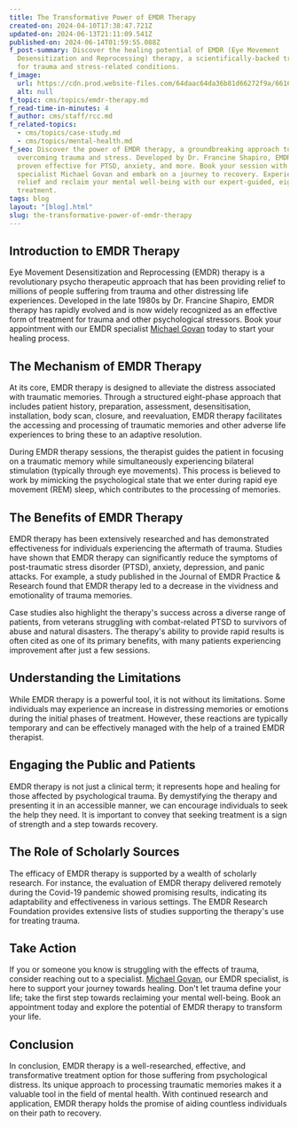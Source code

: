 ```yaml
---
title: The Transformative Power of EMDR Therapy
created-on: 2024-04-10T17:38:47.721Z
updated-on: 2024-06-13T21:11:09.541Z
published-on: 2024-06-14T01:59:55.088Z
f_post-summary: Discover the healing potential of EMDR (Eye Movement
  Desensitization and Reprocessing) therapy, a scientifically-backed treatment
  for trauma and stress-related conditions.‍
f_image:
  url: https://cdn.prod.website-files.com/64daac64da36b81d66272f9a/6616d3ac7e8dababbc3139b5_78dd1a70-47eb-4b76-b71f-ce79b0af2522.jpg
  alt: null
f_topic: cms/topics/emdr-therapy.md
f_read-time-in-minutes: 4
f_author: cms/staff/rcc.md
f_related-topics:
  - cms/topics/case-study.md
  - cms/topics/mental-health.md
f_seo: Discover the power of EMDR therapy, a groundbreaking approach to
  overcoming trauma and stress. Developed by Dr. Francine Shapiro, EMDR has
  proven effective for PTSD, anxiety, and more. Book your session with
  specialist Michael Govan and embark on a journey to recovery. Experience rapid
  relief and reclaim your mental well-being with our expert-guided, eight-phase
  treatment.
tags: blog
layout: "[blog].html"
slug: the-transformative-power-of-emdr-therapy
---
```


**Introduction to EMDR Therapy**
--------------------------------

Eye Movement Desensitization and Reprocessing (EMDR) therapy is a revolutionary psycho therapeutic approach that has been providing relief to millions of people suffering from trauma and other distressing life experiences. Developed in the late 1980s by Dr. Francine Shapiro, EMDR therapy has rapidly evolved and is now widely recognized as an effective form of treatment for trauma and other psychological stressors. Book your appointment with our EMDR specialist [Michael Govan](/staff/michael-govan) today to start your healing process.

**The Mechanism of EMDR Therapy**
---------------------------------

At its core, EMDR therapy is designed to alleviate the distress associated with traumatic memories. Through a structured eight-phase approach that includes patient history, preparation, assessment, desensitisation, installation, body scan, closure, and reevaluation, EMDR therapy facilitates the accessing and processing of traumatic memories and other adverse life experiences to bring these to an adaptive resolution.

During EMDR therapy sessions, the therapist guides the patient in focusing on a traumatic memory while simultaneously experiencing bilateral stimulation (typically through eye movements). This process is believed to work by mimicking the psychological state that we enter during rapid eye movement (REM) sleep, which contributes to the processing of memories.

**The Benefits of EMDR Therapy**
--------------------------------

EMDR therapy has been extensively researched and has demonstrated effectiveness for individuals experiencing the aftermath of trauma. Studies have shown that EMDR therapy can significantly reduce the symptoms of post-traumatic stress disorder (PTSD), anxiety, depression, and panic attacks. For example, a study published in the Journal of EMDR Practice & Research found that EMDR therapy led to a decrease in the vividness and emotionality of trauma memories.

Case studies also highlight the therapy's success across a diverse range of patients, from veterans struggling with combat-related PTSD to survivors of abuse and natural disasters. The therapy's ability to provide rapid results is often cited as one of its primary benefits, with many patients experiencing improvement after just a few sessions.

**Understanding the Limitations**
---------------------------------

While EMDR therapy is a powerful tool, it is not without its limitations. Some individuals may experience an increase in distressing memories or emotions during the initial phases of treatment. However, these reactions are typically temporary and can be effectively managed with the help of a trained EMDR therapist.

**Engaging the Public and Patients**
------------------------------------

EMDR therapy is not just a clinical term; it represents hope and healing for those affected by psychological trauma. By demystifying the therapy and presenting it in an accessible manner, we can encourage individuals to seek the help they need. It is important to convey that seeking treatment is a sign of strength and a step towards recovery.

**The Role of Scholarly Sources**
---------------------------------

The efficacy of EMDR therapy is supported by a wealth of scholarly research. For instance, the evaluation of EMDR therapy delivered remotely during the Covid-19 pandemic showed promising results, indicating its adaptability and effectiveness in various settings. The EMDR Research Foundation provides extensive lists of studies supporting the therapy's use for treating trauma.

**Take Action**
---------------

If you or someone you know is struggling with the effects of trauma, consider reaching out to a specialist. [Michael Govan](/staff/michael-govan), our EMDR specialist, is here to support your journey towards healing. Don't let trauma define your life; take the first step towards reclaiming your mental well-being. Book an appointment today and explore the potential of EMDR therapy to transform your life.

**Conclusion**
--------------

In conclusion, EMDR therapy is a well-researched, effective, and transformative treatment option for those suffering from psychological distress. Its unique approach to processing traumatic memories makes it a valuable tool in the field of mental health. With continued research and application, EMDR therapy holds the promise of aiding countless individuals on their path to recovery.
